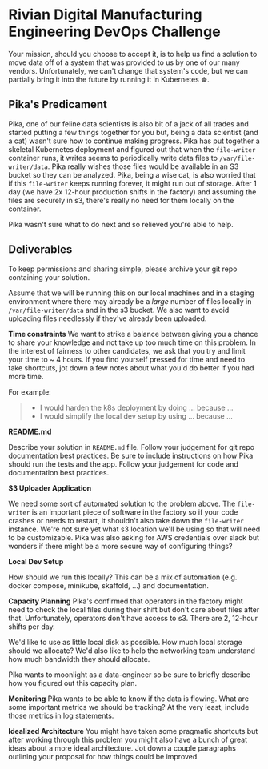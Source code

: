 # Rivian Digital Manufacturing Engineering DevOps Challenge

Your mission, should you choose to accept it, is to help us find a solution to move data off of a system that was provided to us by one of our many vendors. Unfortunately, we can't change that system's code, but we can partially bring it into the future by running it in Kubernetes ☸️.


## Pika's Predicament

Pika, one of our feline data scientists is also bit of a jack of all trades and started putting a few things together for you but, being a data scientist (and a cat) wasn't sure how to continue making progress. Pika has put together a skeletal Kubernetes deployment and figured out that when the `file-writer` container runs, it writes seems to periodically write data files to `/var/file-writer/data`. Pika really wishes those files would be available in an S3 bucket so they can be analyzed. Pika, being a wise cat, is also worried that if this `file-writer` keeps running forever, it might run out of storage. After 1 day (we have 2x 12-hour production shifts in the factory) and assuming the files are securely in s3, there's really no need for them locally on the container. 

Pika wasn't sure what to do next and so relieved you're able to help.

## Deliverables

To keep permissions and sharing simple, please archive your git repo containing your solution.  

Assume that we will be running this on our local machines and in a staging environment where there may already be a *large* number of files locally in `/var/file-writer/data` and in the s3 bucket. We also want to avoid uploading files needlessly if they've already been uploaded.


**Time constraints**
We want to strike a balance between giving you a chance to share your knowledge and not take up too much time on this problem. In the interest of fairness to other candidates, we ask that you try and limit your time to ~ 4 hours. If you find yourself pressed for time and need to take shortcuts, jot down a few notes about what you'd do better if you had more time. 

For example:
> - I would harden the k8s deployment by doing … because …
> - I would simplify the local dev setup by using … because …

**README.md**

Describe your solution in `README.md` file. Follow your judgement for git repo documentation best practices. Be sure to include instructions on how Pika should run the tests and the app. Follow your judgement for code and documentation best practices.

**S3 Uploader Application**

We need some sort of automated solution to the problem above. The `file-writer` is an important piece of software in the factory so if your code crashes or needs to restart, it shouldn't also take down the `file-writer` instance. We're not sure yet what s3 location we'll be using so that will need to be customizable. Pika was also asking for AWS credentials over slack but wonders if there might be a more secure way of configuring things?

**Local Dev Setup**

How should we run this locally? This can be a mix of automation (e.g. docker compose, minikube, skaffold, …) and documentation. 

**Capacity Planning**
Pika's confirmed that operators in the factory might need to check the local files during their shift but don't care about files after that. Unfortunately, operators don't have access to s3. There are 2, 12-hour shifts per day. 

We'd like to use as little local disk as possible. How much local storage should we allocate?  We'd also like to help the networking team understand how much bandwidth they should allocate.

Pika wants to moonlight as a data-engineer so be sure to briefly describe how you figured out this capacity plan.

**Monitoring**
Pika wants to be able to know if the data is flowing. What are some important metrics we should be tracking? At the very least, include those metrics in log statements.

**Idealized Architecture**
You might have taken some pragmatic shortcuts but after working through this problem you might also have a bunch of great ideas about a more ideal architecture. Jot down a couple paragraphs outlining your proposal for how things could be improved.
